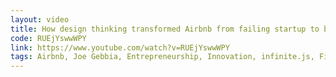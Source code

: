 ```yaml
---
layout: video
title: How design thinking transformed Airbnb from failing startup to billion-dollar business
code: RUEjYswwWPY
link: https://www.youtube.com/watch?v=RUEjYswwWPY
tags: Airbnb, Joe Gebbia, Entrepreneurship, Innovation, infinite.js, FirstRoundCapital
---
```

